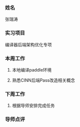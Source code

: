 ### 姓名
张瑞涛

### 实习项目
编译器后端架构优化专项

### 本周工作

1. 本地编译paddle环境

2. 熟悉CINN后端Pass改造相关概念


### 下周工作

1. 根据导师安排完成任务


### 导师点评
